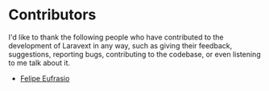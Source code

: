 # Contributors

I'd like to thank the following people who have contributed to the development of Laravext in any way, such as giving their feedback, suggestions, reporting bugs, contributing to the codebase, or even listening to me talk about it.

- [Felipe Eufrasio](https://github.com/garumam)